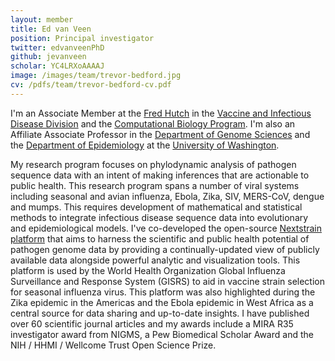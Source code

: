 ```yaml
---
layout: member
title: Ed van Veen
position: Principal investigator
twitter: edvanveenPhD
github: jevanveen
scholar: YC4LRXoAAAAJ
image: /images/team/trevor-bedford.jpg
cv: /pdfs/team/trevor-bedford-cv.pdf
---
```


I'm an Associate Member at the [Fred Hutch](https://www.fredhutch.org/) in the [Vaccine and Infectious Disease Division](https://www.fredhutch.org/en/labs/vaccine-and-infectious-disease.html) and the [Computational Biology Program](https://www.fredhutch.org/en/labs/phs/projects/herbold-computational-biology-program.html). I'm also an Affiliate Associate Professor in the [Department of Genome Sciences](https://www.gs.washington.edu) and the [Department of Epidemiology](https://epi.washington.edu/) at the [University of Washington](https://www.washington.edu/).

My research program focuses on phylodynamic analysis of pathogen sequence data with an intent of making inferences that are actionable to public health. This research program spans a number of viral systems including seasonal and avian influenza, Ebola, Zika, SIV, MERS-CoV, dengue and mumps. This requires development of mathematical and statistical methods to integrate infectious disease sequence data into evolutionary and epidemiological models. I've co-developed the open-source [Nextstrain platform](https://nextstrain.org/) that aims to harness the scientific and public health potential of pathogen genome data by providing a continually-updated view of publicly available data alongside powerful analytic and visualization tools. This platform is used by the World Health Organization Global Influenza Surveillance and Response System (GISRS) to aid in vaccine strain selection for seasonal influenza virus. This platform was also highlighted during the Zika epidemic in the Americas and the Ebola epidemic in West Africa as a central source for data sharing and up-to-date insights. I have published over 60 scientific journal articles and my awards include a MIRA R35 investigator award from NIGMS, a Pew Biomedical Scholar Award and the NIH / HHMI / Wellcome Trust Open Science Prize.
